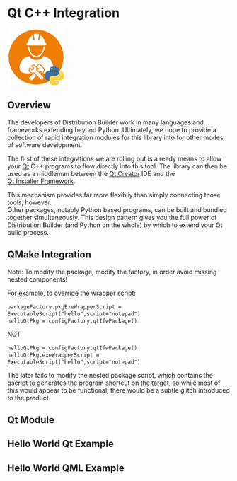# Qt C++ Integration
![distbuilder logo](https://raw.githubusercontent.com/BuvinJT/distbuilder/master/docs/img/distbuilder128.png)

## Overview

The developers of Distribution Builder work in many languages and frameworks extending
beyond Python.  Ultimately, we hope to provide a collection of rapid integration modules
for this library into for other modes of software development.  

The first of these integrations we are rolling out is a ready means to allow your 
[Qt](https://www.qt.io/) C++ programs to flow directly into this tool.  The library can 
then be used as a middleman between the [Qt Creator](https://doc.qt.io/qtcreator/) IDE and the  
[Qt Installer Framework](http://doc.qt.io/qtinstallerframework).  

This mechanism provides far more flexibliy than simply connecting those tools, however.  
Other packages, notably Python based programs, can be built and bundled together simultaneously.
This design pattern gives you the full power of Distribution Builder (and Python on the whole) 
by which to extend your Qt build process.

## QMake Integration

Note: To modify the package, modify the factory, 
in order avoid missing nested components! 

For example, to override the wrapper script: 
 
	packageFactory.pkgExeWrapperScript = ExecutableScript("hello",script="notepad")
	helloQtPkg = configFactory.qtIfwPackage()

NOT

	helloQtPkg = configFactory.qtIfwPackage()
	helloQtPkg.exeWrapperScript = ExecutableScript("hello",script="notepad")
	
The later fails to modify the nested package script, which contains the qscript
to generates the program shortcut on the target, so while most of this
would appear to be functional, there would be a subtle glitch introduced to the product. 

## Qt Module

## Hello World Qt Example

## Hello World QML Example
